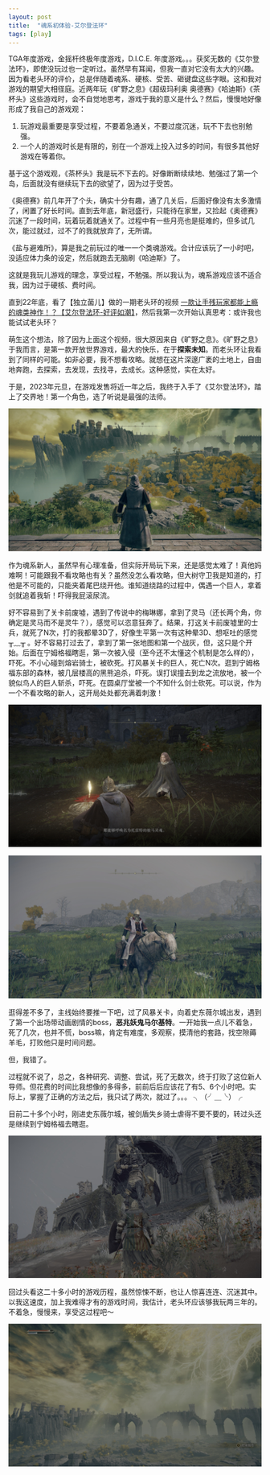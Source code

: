 ```yaml
---
layout: post
title:  "魂系初体验-艾尔登法环"
tags: [play]
---
```


TGA年度游戏，金摇杆终极年度游戏，D.I.C.E. 年度游戏。。。获奖无数的《艾尔登法环》，即使没玩过也一定听过。虽然早有耳闻，但我一直对它没有太大的兴趣。因为看老头环的评价，总是伴随着魂系、硬核、受苦、砸键盘这些字眼。这和我对游戏的期望大相径庭。近两年玩《旷野之息》《超级玛利奥 奥德赛》《哈迪斯》《茶杯头》这些游戏时，会不自觉地思考，游戏于我的意义是什么？然后，慢慢地好像形成了我自己的游戏观：

1. 玩游戏最重要是享受过程，不要着急通关，不要过度沉迷，玩不下去也别勉强。
2. 一个人的游戏时长是有限的，别在一个游戏上投入过多的时间，有很多其他好游戏在等着你。

基于这个游戏观，《茶杯头》我是玩不下去的。好像断断续续地、勉强过了第一个岛，后面就没有继续玩下去的欲望了，因为过于受苦。

《奥德赛》前几年开了个头，确实十分有趣，通了几关后，后面好像没有太多激情了，闲置了好长时间。直到去年底，新冠盛行，只能待在家里，又捡起《奥德赛》沉迷了一段时间，玩着玩着就通关了。过程中有一些月亮也是挺难的，但多试几次，能过就过，过不了的我就放弃了，无所谓。

《盐与避难所》，算是我之前玩过的唯一一个类魂游戏。合计应该玩了一小时吧，没适应体力条的设定，然后就跑去无脑刷《哈迪斯》了。

这就是我玩儿游戏的理念，享受过程，不勉强。所以我认为，魂系游戏应该不适合我，因为过于硬核、费时间。

直到22年底，看了【独立菌儿】做的一期老头环的视频 [一款让手残玩家都能上瘾的魂类神作！？【艾尔登法环-好评如潮】](https://www.bilibili.com/video/BV1bv4y1R71N/?vd_source=477e988cd016248ef101db9e6477fa76 )，然后我第一次开始认真思考：或许我也能试试老头环？

萌生这个想法，除了因为上面这个视频，很大原因来自《旷野之息》。《旷野之息》于我而言，是第一款开放世界游戏，最大的快乐，在于**探索未知**。而老头环让我看到了同样的可能。如非必要，我不想看攻略。就想在这片深邃广袤的土地上，自由地奔跑，去探索，去发现，去找寻，去成长。这种感觉，实在太好。

于是，2023年元旦，在游戏发售将近一年之后，我终于入手了《艾尔登法环》，踏上了交界地！第一个角色，选了听说是最强的法师。

![firt-sight](/images/blog/2023-03-10-elden-ring/elden-ring-01.jpg)

<!--more-->

作为魂系新人，虽然早有心理准备，但实际开局玩下来，还是感觉太难了！真他妈难啊！可能跟我不看攻略也有关？虽然没怎么看攻略，但大树守卫我是知道的，打他是不可能的，只能夹着尾巴绕开他。谁知道绕路的过程中，偶遇一个巨人，拿着剑就追着我斩！吓得我屁滚尿流。

好不容易到了关卡前废墟，遇到了传说中的梅琳娜，拿到了灵马（还长两个角，你确定是灵马而不是灵牛？），感觉可以恣意狂奔了。结果，打这关卡前废墟里的士兵，就死了N次，打的我都晕3D了，好像生平第一次有这种晕3D、想呕吐的感觉 ╥﹏╥ 。好不容易打过去了，拿到了第一张地图和第一个战灰，但，这只是个开始。后面在宁姆格福瞎逛，第一次被入侵（至今还不太懂这个机制是怎么样的），吓死。不小心碰到熔岩骑士，被砍死。打风暴关卡的巨人，死亡N次。逛到宁姆格福东部的森林，被几层楼高的黑熊追杀，吓死。误打误撞去到龙之流放地，被一个貌似鸟人的巨人斩杀，吓死。在圆桌厅堂被一个不知什么剑士砍死。可以说，作为一个不看攻略的新人，这开局处处都充满着刺激！

![melina](/images/blog/2023-03-10-elden-ring/elden-ring-02.jpg)

![horse](/images/blog/2023-03-10-elden-ring/elden-ring-03.jpg)

逛得差不多了，主线始终要推一下吧，过了风暴关卡，向着史东薇尔城出发，遇到了第一个出场带动画剧情的boss，**恶兆妖鬼马尔基特**。一开始我一点儿不着急，死了几次，也并不慌，boss嘛，肯定有难度，多观察，摸清他的套路，找空隙薅羊毛，打败他只是时间问题。

但，我错了。

过程就不说了，总之，各种研究、调整、尝试，死了无数次，终于打败了这位新人导师。但花费的时间比我想像的多得多，前前后后应该花了有5、6个小时吧。实际上，掌握了正确的方法之后，我只试了两次，就过了。。。 ╮（╯＿╰）╭ 

目前二十多个小时，刚进史东薇尔城，被剑盾失乡骑士虐得不要不要的，转过头还是继续到宁姆格福去瞎逛。

![monster](/images/blog/2023-03-10-elden-ring/elden-ring-04.jpg)

回过头看这二十多小时的游戏历程，虽然惊悚不断，也让人惊喜连连、沉迷其中。以我这速度，加上我难得才有的游戏时间，我估计，老头环应该够我玩两三年的。不着急，慢慢来，享受这过程吧～

![great-view](/images/blog/2023-03-10-elden-ring/elden-ring-05.jpg)


 